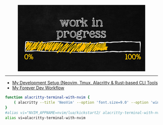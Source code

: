 <!-- vim: ts=2 sts=2 sw=2 et                                                            -- this is called a 'modeline' - [Modeline magic](https://vim.fandom.com/wiki/Modeline_magic), [Tab settings in Vim](https://arisweedler.medium.com/tab-settings-in-vim-1ea0863c5990) -->
<!-- markdownlint-disable-file MD007 MD012 MD013 MD022 MD033 MD035 MD041 MD045          -- for the linter 'markdownlint', disable these linting rule, See [Markdownlint Documentation](https://docs.superoffice.com/contribute/markdown-guide/markdownlint.html) -->

<!--
Maintainer:   jeffskinnerbox@yahoo.com / www.jeffskinnerbox.me
Version:      0.0.1
-->


<div align="center">
<img src="https://raw.githubusercontent.com/jeffskinnerbox/blog/main/content/images/banners-bkgrds/work-in-progress.jpg" title="These materials require additional work and are not ready for general use." align="center" width=420px height=219px>
</div>

------

* [My Development Setup (Neovim, Tmux, Alacritty & Rust-based CLI Tools](https://www.youtube.com/watch?v=stCXFxC4OH0)
* [My Forever Dev Workflow](https://www.youtube.com/watch?v=_YaI2vDbk0o)

```bash
function alacritty-terminal-with-nvim {
    ( alacritty --title 'NeoVim' --option 'font.size=9.0' --option 'window.dimensions.columns=200' --option 'window.dimensions.lines=60' --command nvim $* & )
}
#alias vi="NVIM_APPNAME=nvim/lua/kickstart2/ alacritty-terminal-with-nvim"
alias vi=alacritty-terminal-with-nvim
```

